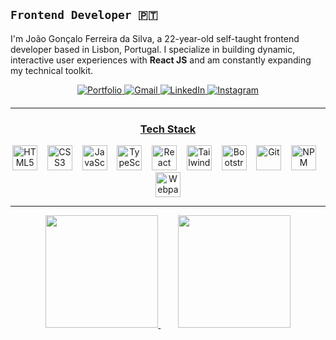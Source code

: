 ## **`Frontend Developer 🇵🇹`**
I'm João Gonçalo Ferreira da Silva, a 22-year-old self-taught frontend developer based in Lisbon, Portugal. I specialize in building dynamic, interactive user experiences with **React JS** and am constantly expanding my technical toolkit.
<div align="center" style="margin-bottom: 20px;">
  <a href="https://joaoportfolio.com" target="_blank">
  <img src="https://img.shields.io/badge/Portfolio-white?style=for-the-badge&logo=gleam" alt="Portfolio">
</a>
  <a href="mailto:joaosilva7875@gmail.com" target="_blank">
    <img src="https://img.shields.io/badge/Gmail-D14836?style=for-the-badge&logo=gmail&logoColor=white" alt="Gmail">
  </a>
  <a href="https://www.linkedin.com/in/jo%C3%A3o-silva-8992b4221/" target="_blank">
    <img src="https://img.shields.io/badge/LinkedIn-0A66C2?style=for-the-badge&logo=linkedin&logoColor=white" alt="LinkedIn">
  </a>
  <a href="https://www.instagram.com/wombajuan" target="_blank">
    <img src="https://img.shields.io/badge/Instagram-E4405F?style=for-the-badge&logo=instagram&logoColor=white" alt="Instagram">
  </a>
</div>

---

<h3 align="center"><ins>Tech Stack</ins></h3>
<div align="center">
  <img src="https://cdn.jsdelivr.net/gh/devicons/devicon/icons/html5/html5-original.svg" width="40" alt="HTML5" />&nbsp;&nbsp;&nbsp;
  <img src="https://cdn.jsdelivr.net/gh/devicons/devicon/icons/css3/css3-original.svg" width="40" alt="CSS3" />&nbsp;&nbsp;&nbsp;
  <img src="https://cdn.jsdelivr.net/gh/devicons/devicon/icons/javascript/javascript-original.svg" width="40" height="40" alt="JavaScript" />&nbsp;&nbsp;&nbsp;
  <img src="https://cdn.jsdelivr.net/gh/devicons/devicon/icons/typescript/typescript-original.svg" width="40" height="40" alt="TypeScript" />&nbsp;&nbsp;&nbsp;
  <img src="https://cdn.jsdelivr.net/gh/devicons/devicon/icons/react/react-original.svg" width="40" height="40" alt="React" />&nbsp;&nbsp;&nbsp;
  <img src="https://cdn.jsdelivr.net/gh/devicons/devicon/icons/tailwindcss/tailwindcss-original.svg" width="40" height="40" alt="Tailwind CSS" />&nbsp;&nbsp;&nbsp;
  <img src="https://cdn.jsdelivr.net/gh/devicons/devicon@latest/icons/bootstrap/bootstrap-original.svg" width="40" height="40" alt="Bootstrap" />&nbsp;&nbsp;&nbsp;
  <img src="https://cdn.jsdelivr.net/gh/devicons/devicon/icons/git/git-original.svg" width="40" height="40" alt="Git" />&nbsp;&nbsp;&nbsp;
  <img src="https://cdn.jsdelivr.net/gh/devicons/devicon/icons/npm/npm-original-wordmark.svg" width="40" height="40" alt="NPM" />&nbsp;&nbsp;&nbsp;
  <img src="https://cdn.jsdelivr.net/gh/devicons/devicon/icons/webpack/webpack-original.svg" width="40" height="40" alt="Webpack" />
</div>

---

<div align="center">
  <a href="https://github.com/anuraghazra/github-readme-stats">
    <img height="180em" src="https://github-readme-stats.vercel.app/api?username=Joaosilva27&show_icons=true&theme=tokyonight&include_all_commits=true&count_private=true"/>
  </a>
  &nbsp;&nbsp;&nbsp;&nbsp;&nbsp;&nbsp;
  <a href="https://github.com/anuraghazra/github-readme-stats">
    <img height="180em" src="https://github-readme-stats.vercel.app/api/top-langs/?username=Joaosilva27&layout=compact&langs_count=7&theme=tokyonight"/>
  </a>
</div>
